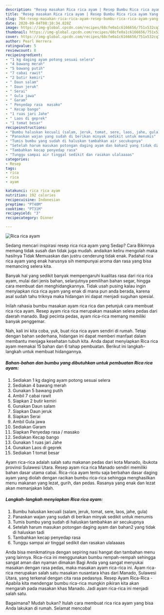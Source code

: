 ```yaml
---
description: "Resep masakan Rica rica ayam | Resep Bumbu Rica rica ayam Yang Lezat"
title: "Resep masakan Rica rica ayam | Resep Bumbu Rica rica ayam Yang Lezat"
slug: 764-resep-masakan-rica-rica-ayam-resep-bumbu-rica-rica-ayam-yang-lezat
date: 2020-09-04T08:10:34.828Z
image: https://img-global.cpcdn.com/recipes/68cfe0a1c6166656/751x532cq70/rica-rica-ayam-foto-resep-utama.jpg
thumbnail: https://img-global.cpcdn.com/recipes/68cfe0a1c6166656/751x532cq70/rica-rica-ayam-foto-resep-utama.jpg
cover: https://img-global.cpcdn.com/recipes/68cfe0a1c6166656/751x532cq70/rica-rica-ayam-foto-resep-utama.jpg
author: Pearl Herrera
ratingvalue: 5
reviewcount: 8
recipeingredient:
- "1 kg daging ayam potong sesuai selera"
- "4 bawang merah"
- "5 bawang putih"
- "7 cabai rawit"
- "2 butir kemiri"
- " Daun salam"
- " Daun jeruk"
- " Serai"
- " Gula jawa"
- " Garam"
- " Penyedap rasa  masako"
- " Kecap bango"
- "1 ruas jari Jahe"
- " Laos di geprek"
- "1 tomat besar"
recipeinstructions:
- "Bumbu haluskan kecuali (salam, jeruk, tomat, sere, laos, jahe, gula)"
- "Panaskan wajan yang sudah di berikan minyak sedikit untuk menumis"
- "Tumis bumbu yang sudah di haluskan tambahkan air secukupnya"
- "Setelah harum masukan potongan daging ayam dan bahan2 yang tidak di haluskan tadi"
- "Tambahkan kecap penyedap rasa"
- "Tunggu sampai air tinggal sedikit dan rasakan ulalaaaas"
categories:
- Resep
tags:
- rica
- rica
- ayam

katakunci: rica rica ayam 
nutrition: 192 calories
recipecuisine: Indonesian
preptime: "PT40M"
cooktime: "PT31M"
recipeyield: "3"
recipecategory: Dinner

---
```



![Rica rica ayam](https://img-global.cpcdn.com/recipes/68cfe0a1c6166656/751x532cq70/rica-rica-ayam-foto-resep-utama.jpg)

Sedang mencari inspirasi resep rica rica ayam yang Sedap? Cara Bikinnya memang tidak susah dan tidak juga mudah. andaikan keliru mengolah maka hasilnya Tidak Memuaskan dan justru cenderung tidak enak. Padahal rica rica ayam yang enak harusnya sih mempunyai aroma dan rasa yang bisa memancing selera kita.

Banyak hal yang sedikit banyak mempengaruhi kualitas rasa dari rica rica ayam, mulai dari jenis bahan, selanjutnya pemilihan bahan segar, hingga cara membuat dan menghidangkannya. Tidak usah pusing kalau ingin menyiapkan rica rica ayam yang enak di mana pun anda berada, karena asal sudah tahu triknya maka hidangan ini dapat menjadi suguhan spesial.

Inilah rahasia bumbu masakan ayam rica rica dan petunjuk cara membuat rica rica ayam. Resep ayam rica rica merupakan masakan selera pedas dari daerah manado. Bagi pecinta pedas, ayam rica-rica memang memiliki banyak penggemar.


Nah, kali ini kita coba, yuk, buat rica rica ayam sendiri di rumah. Tetap dengan bahan sederhana, hidangan ini dapat memberi manfaat dalam membantu menjaga kesehatan tubuh kita. Anda dapat menyiapkan Rica rica ayam memakai 15 bahan dan 6 tahap pembuatan. Berikut ini langkah-langkah untuk membuat hidangannya.

<!--inarticleads1-->

##### Bahan-bahan dan bumbu yang dibutuhkan untuk pembuatan Rica rica ayam:

1. Sediakan 1 kg daging ayam potong sesuai selera
1. Sediakan 4 bawang merah
1. Gunakan 5 bawang putih
1. Ambil 7 cabai rawit
1. Siapkan 2 butir kemiri
1. Gunakan  Daun salam
1. Siapkan  Daun jeruk
1. Siapkan  Serai
1. Ambil  Gula jawa
1. Sediakan  Garam
1. Siapkan  Penyedap rasa / masako
1. Sediakan  Kecap bango
1. Gunakan 1 ruas jari Jahe
1. Gunakan  Laos di geprek
1. Sediakan 1 tomat besar


Ayam rica-rica adalah salah satu makanan pedas dari kota Manado, ibukota provinsi Sulawesi Utara. Resep ayam rica rica Manado sendiri memiliki bahan dasar utama cabai. Rica-rica ayam tentu saja berbahan dasar daging ayam yang diolah dengan racikan bumbu rica-rica sehingga menghasilkan menu makanan yang lezat, gurih, dan pedas. Rasanya yang enak dan lezat akan memanjakan lidah. 

<!--inarticleads2-->

##### Langkah-langkah menyiapkan Rica rica ayam:

1. Bumbu haluskan kecuali (salam, jeruk, tomat, sere, laos, jahe, gula)
1. Panaskan wajan yang sudah di berikan minyak sedikit untuk menumis
1. Tumis bumbu yang sudah di haluskan tambahkan air secukupnya
1. Setelah harum masukan potongan daging ayam dan bahan2 yang tidak di haluskan tadi
1. Tambahkan kecap penyedap rasa
1. Tunggu sampai air tinggal sedikit dan rasakan ulalaaaas


Anda bisa menikmatinya dengan sepiring nasi hangat dan tambahan menu yang lainnya. Rica-rica ini menggunakan bumbu rempah-rempah sehingga sangat aman dan nyaman dimakan Bagi Anda yang sangat menyukai masakan dengan rasa pedas, maka masakan ayam rica-rica ini. Ayam rica-rica merupakan salah satu masakan nusantara khas dari Manado, Sulawesi Utara, yang terkenal dengan cita rasa pedasnya. Resep Ayam Rica-Rica - Apabila kita mendengar bumbu rica-rica mungkin pikiran kita akan mengarah pada masakan khas Manado. Jadi ayam rica-rica ini menjadi salah satu. 

Bagaimana? Mudah bukan? Itulah cara membuat rica rica ayam yang bisa Anda lakukan di rumah. Selamat mencoba!
